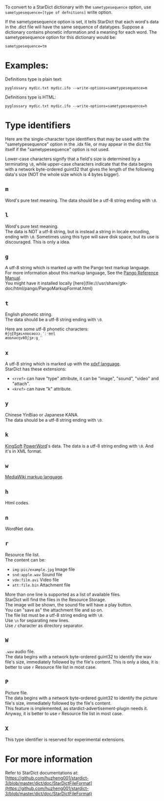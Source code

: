 To convert to a StarDict dictionary with the `sametypesequence` option, use
`sametypesequence=[type of defnitions]` write option.

If the sametypesequence option is set, it tells StarDict that each
word's data in the .dict file will have the same sequence of datatypes.
Suppose a dictionary contains phonetic information
and a meaning for each word.  The sametypesequence option for this
dictionary would be:

```
sametypesequence=tm
```

# Examples:

Definitions type is plain text:

```
pyglossary mydic.txt mydic.ifo --write-options=sametypesequence=m
```

Definitions type is HTML:

```
pyglossary mydic.txt mydic.ifo --write-options=sametypesequence=h
```

# Type identifiers

Here are the single-character type identifiers that may be used with
the "sametypesequence" option in the .idx file, or may appear in the
dict file itself if the "sametypesequence" option is not used.

Lower-case characters signify that a field's size is determined by a
terminating `\0`, while upper-case characters indicate that the data
begins with a network byte-ordered guint32 that gives the length of
the following data's size (NOT the whole size which is 4 bytes bigger).

## `m`

Word's pure text meaning.
The data should be a utf-8 string ending with `\0`.

## `l`

Word's pure text meaning.<br/>
The data is NOT a utf-8 string, but is instead a string in locale
encoding, ending with `\0`. Sometimes using this type will save disk
space, but its use is discouraged. This is only a idea.

## `g`

A utf-8 string which is marked up with the Pango text markup language.<br/>
For more information about this markup language, See the
[Pango Reference Manual](http://library.gnome.org/devel/pango/stable/PangoMarkupFormat.html).<br/>
You might have it installed locally \[here\](file:///usr/share/gtk-doc/html/pango/PangoMarkupFormat.html)

## `t`

English phonetic string.<br/>
The data should be a utf-8 string ending with `\0`.

Here are some utf-8 phonetic characters:<br/>
`θʃŋʧðʒæıʌʊɒɛəɑɜɔˌˈːˑṃṇḷ`<br/>
`æɑɒʌәєŋvθðʃʒɚːɡˏˊˋ`

## `x`

A utf-8 string which is marked up with the [xdxf language](https://github.com/soshial/xdxf_makedict).<br/>
StarDict has these extensions:

- `<rref>` can have "type" attribute, it can be "image", "sound", "video"
  and "attach".
- `<kref>` can have "k" attribute.

## `y`

Chinese YinBiao or Japanese KANA.<br/>
The data should be a utf-8 string ending with `\0`.

## `k`

[KingSoft](https://en.wikipedia.org/wiki/Kingsoft) [PowerWord](https://en.wikipedia.org/wiki/PowerWord)'s data.
The data is a utf-8 string ending with `\0`. And it's in XML format.

## `w`

[MediaWiki markup language](https://www.mediawiki.org/wiki/Help:Formatting).

## `h`

Html codes.

## `n`

WordNet data.

## `r`

Resource file list.<br/>
The content can be:

- `img:pic/example.jpg`	Image file
- `snd:apple.wav`		Sound file
- `vdo:film.avi`		Video file
- `att:file.bin`		Attachment file

More than one line is supported as a list of available files.<br/>
StarDict will find the files in the Resource Storage.<br/>
The image will be shown, the sound file will have a play button.<br/>
You can "save as" the attachment file and so on.<br/>
The file list must be a utf-8 string ending with `\0`.<br/>
Use `\n` for separating new lines.<br/>
Use `/` character as directory separator.<br/>

## `W`

`.wav` audio file.<br/>
The data begins with a network byte-ordered guint32 to identify the wav
file's size, immediately followed by the file's content.
This is only a idea, it is better to use `r` Resource file list in most
case.

## `P`

Picture file.<br/>
The data begins with a network byte-ordered guint32 to identify the picture
file's size, immediately followed by the file's content.<br/>
This feature is implemented, as stardict-advertisement-plugin needs it.
Anyway, it is better to use `r` Resource file list in most case.

## `X`

This type identifier is reserved for experimental extensions.

# For more information

Refer to StarDict documentations at:
[https://github.com/huzheng001/stardict-3/blob/master/dict/doc/StarDictFileFormat](https://github.com/huzheng001/stardict-3/blob/master/dict/doc/StarDictFileFormat)
